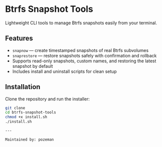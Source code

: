 # Btrfs Snapshot Tools

Lightweight CLI tools to manage Btrfs snapshots easily from your terminal.

##  Features

- `snapnow` — create timestamped snapshots of real Btrfs subvolumes
- `snaprestore` — restore snapshots safely with confirmation and rollback
- Supports read-only snapshots, custom names, and restoring the latest snapshot by default
- Includes install and uninstall scripts for clean setup

##  Installation

Clone the repository and run the installer:


```bash
git clone 
cd btrfs-snapshot-tools
chmod +x install.sh
./install.sh

---

Maintained by: pozeman

